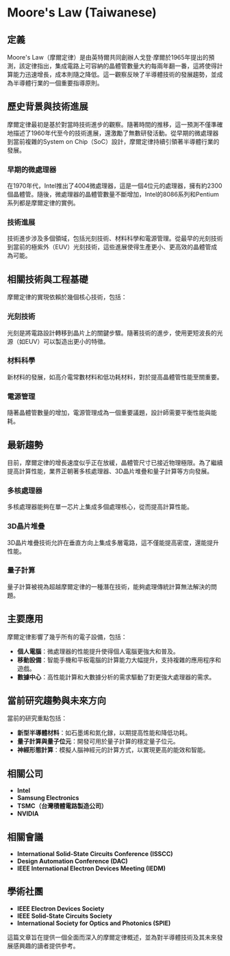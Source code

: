 # Moore's Law (Taiwanese)

## 定義
Moore's Law（摩爾定律）是由英特爾共同創辦人戈登·摩爾於1965年提出的預測，該定律指出，集成電路上可容納的晶體管數量大約每兩年翻一番，這將使得計算能力迅速增長，成本則隨之降低。這一觀察反映了半導體技術的發展趨勢，並成為半導體行業的一個重要指導原則。

## 歷史背景與技術進展
摩爾定律最初是基於對當時技術進步的觀察。隨著時間的推移，這一預測不僅準確地描述了1960年代至今的技術進展，還激勵了無數研發活動。從早期的微處理器到當前複雜的System on Chip（SoC）設計，摩爾定律持續引領著半導體行業的發展。

### 早期的微處理器
在1970年代，Intel推出了4004微處理器，這是一個4位元的處理器，擁有約2300個晶體管。隨後，微處理器的晶體管數量不斷增加，Intel的8086系列和Pentium系列都是摩爾定律的實例。

### 技術進展
技術進步涉及多個領域，包括光刻技術、材料科學和電源管理。從最早的光刻技術到當前的極紫外（EUV）光刻技術，這些進展使得生產更小、更高效的晶體管成為可能。

## 相關技術與工程基礎
摩爾定律的實現依賴於幾個核心技術，包括：

### 光刻技術
光刻是將電路設計轉移到晶片上的關鍵步驟。隨著技術的進步，使用更短波長的光源（如EUV）可以製造出更小的特徵。

### 材料科學
新材料的發展，如高介電常數材料和低功耗材料，對於提高晶體管性能至關重要。

### 電源管理
隨著晶體管數量的增加，電源管理成為一個重要議題，設計師需要平衡性能與能耗。

## 最新趨勢
目前，摩爾定律的增長速度似乎正在放緩，晶體管尺寸已接近物理極限。為了繼續提高計算性能，業界正朝著多核處理器、3D晶片堆疊和量子計算等方向發展。

### 多核處理器
多核處理器能夠在單一芯片上集成多個處理核心，從而提高計算性能。

### 3D晶片堆疊
3D晶片堆疊技術允許在垂直方向上集成多層電路，這不僅能提高密度，還能提升性能。

### 量子計算
量子計算被視為超越摩爾定律的一種潛在技術，能夠處理傳統計算無法解決的問題。

## 主要應用
摩爾定律影響了幾乎所有的電子設備，包括：

- **個人電腦**：微處理器的性能提升使得個人電腦更強大和普及。
- **移動設備**：智能手機和平板電腦的計算能力大幅提升，支持複雜的應用程序和遊戲。
- **數據中心**：高性能計算和大數據分析的需求驅動了對更強大處理器的需求。

## 當前研究趨勢與未來方向
當前的研究重點包括：

- **新型半導體材料**：如石墨烯和氮化鎵，以期提高性能和降低功耗。
- **量子計算與量子位元**：開發可用於量子計算的穩定量子位元。
- **神經形態計算**：模擬人腦神經元的計算方式，以實現更高的能效和智能。

## 相關公司
- **Intel**
- **Samsung Electronics**
- **TSMC（台灣積體電路製造公司）**
- **NVIDIA**

## 相關會議
- **International Solid-State Circuits Conference (ISSCC)**
- **Design Automation Conference (DAC)**
- **IEEE International Electron Devices Meeting (IEDM)**

## 學術社團
- **IEEE Electron Devices Society**
- **IEEE Solid-State Circuits Society**
- **International Society for Optics and Photonics (SPIE)**

這篇文章旨在提供一個全面而深入的摩爾定律概述，並為對半導體技術及其未來發展感興趣的讀者提供參考。